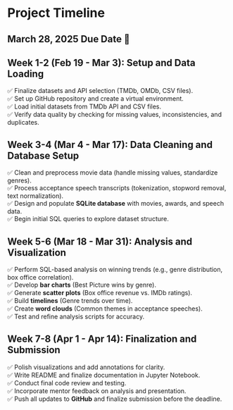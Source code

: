 # Project Timeline

## March 28, 2025 Due Date 📅

## Week 1-2 (Feb 19 - Mar 3): Setup and Data Loading

✅ Finalize datasets and API selection (TMDb, OMDb, CSV files).  
✅ Set up GitHub repository and create a virtual environment.  
✅ Load initial datasets from TMDb API and CSV files.  
✅ Verify data quality by checking for missing values, inconsistencies, and duplicates.  

## Week 3-4 (Mar 4 - Mar 17): Data Cleaning and Database Setup
✅ Clean and preprocess movie data (handle missing values, standardize genres).  
✅ Process acceptance speech transcripts (tokenization, stopword removal, text normalization).  
✅ Design and populate **SQLite database** with movies, awards, and speech data.  
✅ Begin initial SQL queries to explore dataset structure.  

## Week 5-6 (Mar 18 - Mar 31): Analysis and Visualization
✅ Perform SQL-based analysis on winning trends (e.g., genre distribution, box office correlation).  
✅ Develop **bar charts** (Best Picture wins by genre).  
✅ Generate **scatter plots** (Box office revenue vs. IMDb ratings).  
✅ Build **timelines** (Genre trends over time).  
✅ Create **word clouds** (Common themes in acceptance speeches).  
✅ Test and refine analysis scripts for accuracy.  

## Week 7-8 (Apr 1 - Apr 14): Finalization and Submission
✅ Polish visualizations and add annotations for clarity.  
✅ Write README and finalize documentation in Jupyter Notebook.  
✅ Conduct final code review and testing.  
✅ Incorporate mentor feedback on analysis and presentation.  
✅ Push all updates to **GitHub** and finalize submission before the deadline.  
